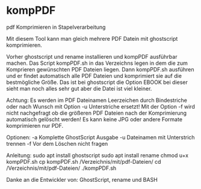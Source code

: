 # kompPDF
pdf Komprimieren in Stapelverarbeitung

Mit diesem Tool kann man gleich mehrere PDF Datein mit ghostscript komprimieren.

Vorher ghostscript und rename installieren und kompPDF ausführbar machen.
Das Script kompPDF.sh in das Verzeichns legen in dem die zum Komprieren
gewünschten PDF Dateien liegen.
Dann kompPDF.sh ausführen und er findet automatisch alle PDF Dateien und
komprimiert sie auf die bestmögliche Größe. Das ist bei ghostscript die 
Option EBOOK bei dieser sieht man noch alles sehr gut aber die Datei ist 
viel kleiner.

Achtung:
Es werden im PDF Dateinamen Leerzeichen durch Bindestriche oder nach Wunsch 
mit Option -u Unterstriche ersetzt!
Mit der Option -f wird nicht nachgefragt ob die größeren PDF Dateien nach der
Komprimierung automatisch gelöscht werden!
Es kann keine JPG oder andere Formate komprimieren nur PDF.

Optionen:
-a Komplette GhostScript Ausgabe
-u Dateinamen mit Unterstrich trennen
-f Vor dem Löschen nicht fragen   

Anleitung:
sudo apt install ghostscript
sudo apt install rename
chmod u+x kompPDF.sh
cp kompPDF.sh /Verzeichnis/mit/pdf-Dateien/
cd /Verzeichnis/mit/pdf-Dateien/
./kompPDF.sh

Danke an die Entwickler von:
GhostScript, rename und BASH 
